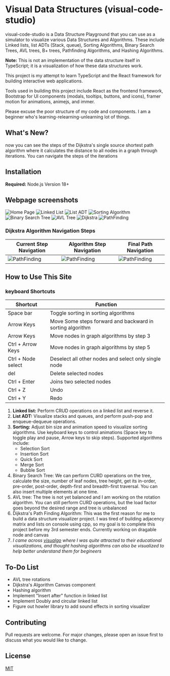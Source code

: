 # Visual Data Structures (visual-code-studio)

visual-code-studio is a Data Structure Playground that you can use as a simulator to visualize various Data Structures and Algorithms. These include Linked lists, list ADTs (Stack, queue), Sorting Algorithms, Binary Search Trees, AVL trees, B+ trees, Pathfinding Algorithms, and Hashing Algorithms.

**Note:** This is not an implementation of the data structure itself in TypeScript; it is a visualization of how these data structures work.

This project is my attempt to learn TypeScript and the React framework for building interactive web applications.

Tools used in building this project include React as the frontend framework, Bootstrap for UI components (modals, tooltips, buttons, and icons), framer motion for animations, animejs, and immer.

Please excuse the poor structure of my code and components. I am a beginner who's learning-relearning-unlearning lot of things.

## What's New?

now you can see the steps of the Dijkstra's single source shortest path algorithm where it calculates the distance to all nodes in a graph through iterations. You can navigate the steps of the iterations

## Installation

**Required:** Node.js Version 18+

## Webpage screenshots

![Home Page](src/assets/ss/home.png)
![Linked List](src/assets/ss/ll.png)
![List ADT](src/assets/ss/l-adt.png)
![Sorting Algorithm](src/assets/ss/sort.png)
![Binary Search Tree](src/assets/ss/bst.png)
![AVL Tree](src/assets/ss/avl.png)
![Dijkstra](src/assets/ss/dijkstra.png)
![PathFinding](src/assets/ss/path.png)

### Dijkstra Algorithm Navigation Steps

| Current Step Navigation                       | Algorithm Step Navigation                     | Final Path Navigation                         |
| --------------------------------------------- | --------------------------------------------- | --------------------------------------------- |
| ![PathFinding](src/assets/ss/path-Algo-1.png) | ![PathFinding](src/assets/ss/path-Algo-2.png) | ![PathFinding](src/assets/ss/path-Algo-3.png) |

## How to Use This Site

### keyboard Shortcuts

| Shortcut           | Function                                                  |
| ------------------ | --------------------------------------------------------- |
| Space bar          | Toggle sorting in sorting algorithms                      |
| Arrow Keys         | Move Some steps forward and backward in sorting algorithm |
| Arrow Keys         | Move nodes in graph algorithms by step 3                  |
| Ctrl + Arrow Keys  | Move nodes in graph algorithms by step 5                  |
| Ctrl + Node select | Deselect all other nodes and select only single node      |
| del                | Delete selected nodes                                     |
| Ctrl + Enter       | Joins two selected nodes                                  |
| Ctrl + Z           | Undo                                                      |
| Ctrl + Y           | Redo                                                      |

1. **Linked list:** Perform CRUD operations on a linked list and reverse it.
2. **List ADT:** Visualize stacks and queues, and perform push-pop and enqueue-dequeue operations.
3. **Sorting:** Adjust bin size and animation speed to visualize sorting algorithms. Use keyboard keys to control animations (Space key to toggle play and pause, Arrow keys to skip steps). Supported algorithms include:
   - Selection Sort
   - Insertion Sort
   - Quick Sort
   - Merge Sort
   - Bubble Sort
4. Binary Search Tree: We can perform CURD operations on the tree, calculate the size, number of leaf nodes, tree height, get its in-order, pre-order, post-order, depth-first and breadth-first traversal. You can also insert multiple elements at one time.
5. AVL tree: The tree is not yet balanced and I am working on the rotation algorithm. You can still perform CURD operations, but the load factor goes beyond the desired range and tree is unbalanced
6. Dijkstra's Path Finding Algorithm: This was the first reason for me to build a data structure visualizer project. I was tired of building adjacency matrix and lists on console using cpp, so my goal is to complete this project before my 3rd semester ends. Currently working on dragable node and canvas
7. _I came across [visualgo](https://visualgo.net/en) where I was quite attracted to their educational visualizations, and thought hashing algorithms can also be visualized to help better understand them for begineers_

## To-Do List

- AVL tree rotations
- Dijkstra's Algorithm Canvas component
- Hashing algorithm
- Implement "Insert after" function in linked list
- Implement Doubly and circular linked list
- Figure out howler library to add sound effects in sorting visualizer

## Contributing

Pull requests are welcome. For major changes, please open an issue first to discuss what you would like to change.

## License

[MIT](https://choosealicense.com/licenses/mit/)
